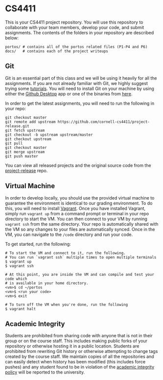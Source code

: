 CS4411
======
This is your CS4411 project repository. You will use this repository to collaborate with your team members, develop your code, and submit assignments. The contents of the folders in your repository are described below:

    portos/ # contains all of the portos related files (P1-P4 and P6)
    docs/   # contains each of the project writeups

## Git
Git is an essential part of this class and we will be using it heavily for all the assignments. If you are not already familiar with Git, we highly suggest trying some [tutorials](https://try.github.io). You will need to install Git on your machine by using either the [Github Desktop](https://desktop.github.com/) app or one of the binaries from [here](https://git-scm.com/downloads).

In order to get the latest assignments, you will need to run the following in your repo:

    git checkout master
    git remote add upstream https://github.com/cornell-cs4411/project-release.git
    git fetch upstream
    git checkout -b upstream upstream/master
    git checkout upstream
    git pull
    git checkout master
    git merge upstream
    git push master

You can view all released projects and the original source code from the [project-release](https://github.com/cornell-cs4411/project-release) repo.

## Virtual Machine
In order to develop locally, you should use the provided virtual machine to guarantee the environment is identical to our grading environment. To do this, you will need to install [Vagrant](https://www.vagrantup.com/). Once you have installed Vagrant, simply run `vagrant up` from a command prompt or terminal in your repo directory to start the VM. You can then connect to your VM by running `vagrant ssh` from the same directory. Your repo is automatically shared with the VM so any changes to your files are automatically synced. Once in the VM, you can navigate to the `/code` directory and run your code.

To get started, run the following:

    # To start the VM and connect to it, run the following.
    # You can run `vagrant ssh` multiple times to open multiple terminals
    $ vagrant up
    $ vagrant ssh

    # At this point, you are inside the VM and can compile and test your code which
    # is available in your home directory.
    <vm>$ cd ~/portos
    <vm>$ <run your code>
    <vm>$ exit

    # To turn off the VM when you're done, run the following
    $ vagrant halt


## Academic Integrity
Students are prohibited from sharing code with anyone that is not in their group or on the course staff. This includes making public forks of your repository or otherwise hosting it in a public location. Students are prohibited from rewriting Git history or otherwise attempting to change tags created by the course staff. We maintain copies of all the repositories and can easily detect when history has been modified (this includes force pushes) and any student found to be in violation of the [academic integrity policy](http://www.theuniversityfaculty.cornell.edu/AcadInteg/) will be reported to the university.
